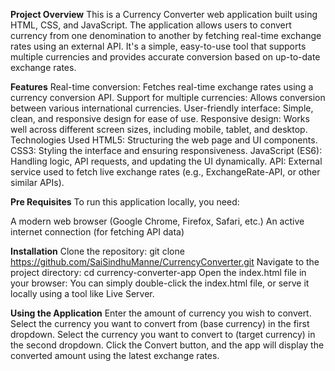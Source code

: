 **Project Overview**
This is a Currency Converter web application built using HTML, CSS, and JavaScript. The application allows users to convert currency from one denomination to another by fetching real-time exchange rates using an external API. It's a simple, easy-to-use tool that supports multiple currencies and provides accurate conversion based on up-to-date exchange rates.

**Features**
Real-time conversion: Fetches real-time exchange rates using a currency conversion API.
Support for multiple currencies: Allows conversion between various international currencies.
User-friendly interface: Simple, clean, and responsive design for ease of use.
Responsive design: Works well across different screen sizes, including mobile, tablet, and desktop.
Technologies Used
HTML5: Structuring the web page and UI components.
CSS3: Styling the interface and ensuring responsiveness.
JavaScript (ES6): Handling logic, API requests, and updating the UI dynamically.
API: External service used to fetch live exchange rates (e.g., ExchangeRate-API, or other similar APIs).

**Pre Requisites**
To run this application locally, you need:

A modern web browser (Google Chrome, Firefox, Safari, etc.)
An active internet connection (for fetching API data)

**Installation**
Clone the repository:
git clone https://github.com/SaiSindhuManne/CurrencyConverter.git
Navigate to the project directory:
cd currency-converter-app
Open the index.html file in your browser: You can simply double-click the index.html file, or serve it locally using a tool like Live Server.

**Using the Application**
Enter the amount of currency you wish to convert.
Select the currency you want to convert from (base currency) in the first dropdown.
Select the currency you want to convert to (target currency) in the second dropdown.
Click the Convert button, and the app will display the converted amount using the latest exchange rates.
